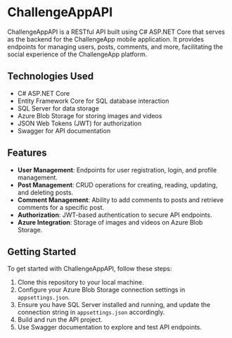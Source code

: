 # ChallengeAppAPI

ChallengeAppAPI is a RESTful API built using C# ASP.NET Core that serves as the backend for the ChallengeApp mobile application. It provides endpoints for managing users, posts, comments, and more, facilitating the social experience of the ChallengeApp platform.

## Technologies Used

- C# ASP.NET Core
- Entity Framework Core for SQL database interaction
- SQL Server for data storage
- Azure Blob Storage for storing images and videos
- JSON Web Tokens (JWT) for authorization
- Swagger for API documentation

## Features

- **User Management**: Endpoints for user registration, login, and profile management.
- **Post Management**: CRUD operations for creating, reading, updating, and deleting posts.
- **Comment Management**: Ability to add comments to posts and retrieve comments for a specific post.
- **Authorization**: JWT-based authentication to secure API endpoints.
- **Azure Integration**: Storage of images and videos on Azure Blob Storage.

## Getting Started

To get started with ChallengeAppAPI, follow these steps:

1. Clone this repository to your local machine.
2. Configure your Azure Blob Storage connection settings in `appsettings.json`.
3. Ensure you have SQL Server installed and running, and update the connection string in `appsettings.json` accordingly.
4. Build and run the API project.
5. Use Swagger documentation to explore and test API endpoints.

